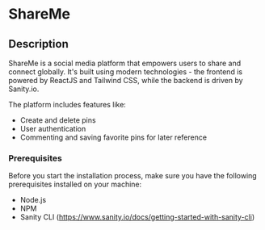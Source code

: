 # ShareMe

## Description

ShareMe is a social media platform that empowers users to share and connect globally. It's built using modern technologies - the frontend is powered by ReactJS and Tailwind CSS, while the backend is driven by Sanity.io.

The platform includes features like:

- Create and delete pins
- User authentication
- Commenting and saving favorite pins for later reference

### Prerequisites

Before you start the installation process, make sure you have the following prerequisites installed on your machine:

- Node.js
- NPM
- Sanity CLI (https://www.sanity.io/docs/getting-started-with-sanity-cli)
